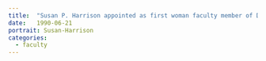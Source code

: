 ```yaml
---
title:  "Susan P. Harrison appointed as first woman faculty member of DES."
date:   1990-06-21
portrait: Susan-Harrison
categories:
  - faculty
---
```

